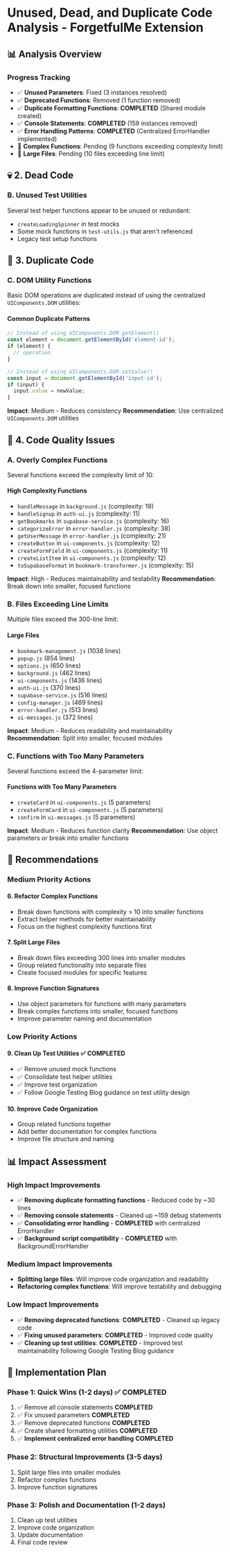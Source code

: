 # Unused, Dead, and Duplicate Code Analysis - ForgetfulMe Extension

## 📊 **Analysis Overview**

### **Progress Tracking**
- ✅ **Unused Parameters**: Fixed (3 instances resolved)
- ✅ **Deprecated Functions**: Removed (1 function removed)
- ✅ **Duplicate Formatting Functions**: **COMPLETED** (Shared module created)
- ✅ **Console Statements**: **COMPLETED** (159 instances removed)
- ✅ **Error Handling Patterns**: **COMPLETED** (Centralized ErrorHandler implemented)
- 🔄 **Complex Functions**: Pending (9 functions exceeding complexity limit)
- 🔄 **Large Files**: Pending (10 files exceeding line limit)

## 💀 **2. Dead Code**

### **B. Unused Test Utilities**

Several test helper functions appear to be unused or redundant:
- `createLoadingSpinner` in test mocks
- Some mock functions in `test-utils.js` that aren't referenced
- Legacy test setup functions

## 🔄 **3. Duplicate Code**

### **C. DOM Utility Functions**

Basic DOM operations are duplicated instead of using the centralized `UIComponents.DOM` utilities:

#### **Common Duplicate Patterns**
```javascript
// Instead of using UIComponents.DOM.getElement()
const element = document.getElementById('element-id');
if (element) {
  // operation
}

// Instead of using UIComponents.DOM.setValue()
const input = document.getElementById('input-id');
if (input) {
  input.value = newValue;
}
```

**Impact**: Medium - Reduces consistency
**Recommendation**: Use centralized `UIComponents.DOM` utilities

## 📏 **4. Code Quality Issues**

### **A. Overly Complex Functions**

Several functions exceed the complexity limit of 10:

#### **High Complexity Functions**
- `handleMessage` in `background.js` (complexity: 19)
- `handleSignup` in `auth-ui.js` (complexity: 11)
- `getBookmarks` in `supabase-service.js` (complexity: 16)
- `categorizeError` in `error-handler.js` (complexity: 38)
- `getUserMessage` in `error-handler.js` (complexity: 21)
- `createButton` in `ui-components.js` (complexity: 12)
- `createFormField` in `ui-components.js` (complexity: 11)
- `createListItem` in `ui-components.js` (complexity: 12)
- `toSupabaseFormat` in `bookmark-transformer.js` (complexity: 15)

**Impact**: High - Reduces maintainability and testability
**Recommendation**: Break down into smaller, focused functions

### **B. Files Exceeding Line Limits**

Multiple files exceed the 300-line limit:

#### **Large Files**
- `bookmark-management.js` (1038 lines)
- `popup.js` (854 lines)
- `options.js` (650 lines)
- `background.js` (462 lines)
- `ui-components.js` (1436 lines)
- `auth-ui.js` (370 lines)
- `supabase-service.js` (516 lines)
- `config-manager.js` (469 lines)
- `error-handler.js` (513 lines)
- `ui-messages.js` (372 lines)

**Impact**: Medium - Reduces readability and maintainability
**Recommendation**: Split into smaller, focused modules

### **C. Functions with Too Many Parameters**

Several functions exceed the 4-parameter limit:

#### **Functions with Too Many Parameters**
- `createCard` in `ui-components.js` (5 parameters)
- `createFormCard` in `ui-components.js` (5 parameters)
- `confirm` in `ui-messages.js` (5 parameters)

**Impact**: Medium - Reduces function clarity
**Recommendation**: Use object parameters or break into smaller functions

## 🎯 **Recommendations**

### **Medium Priority Actions**

#### **6. Refactor Complex Functions**
- Break down functions with complexity > 10 into smaller functions
- Extract helper methods for better maintainability
- Focus on the highest complexity functions first

#### **7. Split Large Files**
- Break down files exceeding 300 lines into smaller modules
- Group related functionality into separate files
- Create focused modules for specific features

#### **8. Improve Function Signatures**
- Use object parameters for functions with many parameters
- Break complex functions into smaller, focused functions
- Improve parameter naming and documentation

### **Low Priority Actions**

#### **9. Clean Up Test Utilities** ✅ **COMPLETED**
- ✅ Remove unused mock functions
- ✅ Consolidate test helper utilities  
- ✅ Improve test organization
- ✅ Follow Google Testing Blog guidance on test utility design

#### **10. Improve Code Organization**
- Group related functions together
- Add better documentation for complex functions
- Improve file structure and naming

## 📊 **Impact Assessment**

### **High Impact Improvements**
- ✅ **Removing duplicate formatting functions** - Reduced code by ~30 lines
- ✅ **Removing console statements** - Cleaned up ~159 debug statements
- ✅ **Consolidating error handling** - **COMPLETED** with centralized ErrorHandler
- ✅ **Background script compatibility** - **COMPLETED** with BackgroundErrorHandler

### **Medium Impact Improvements**
- **Splitting large files**: Will improve code organization and readability
- **Refactoring complex functions**: Will improve testability and debugging

### **Low Impact Improvements**
- ✅ **Removing deprecated functions**: **COMPLETED** - Cleaned up legacy code
- ✅ **Fixing unused parameters**: **COMPLETED** - Improved code quality
- ✅ **Cleaning up test utilities**: **COMPLETED** - Improved test maintainability following Google Testing Blog guidance

## 🚀 **Implementation Plan**

### **Phase 1: Quick Wins (1-2 days)** ✅ **COMPLETED**
1. ✅ Remove all console statements **COMPLETED**
2. ✅ Fix unused parameters **COMPLETED**
3. ✅ Remove deprecated functions **COMPLETED**
4. ✅ Create shared formatting utilities **COMPLETED**
5. ✅ **Implement centralized error handling** **COMPLETED**

### **Phase 2: Structural Improvements (3-5 days)**
1. Split large files into smaller modules
2. Refactor complex functions
3. Improve function signatures

### **Phase 3: Polish and Documentation (1-2 days)**
1. Clean up test utilities
2. Improve code organization
3. Update documentation
4. Final code review